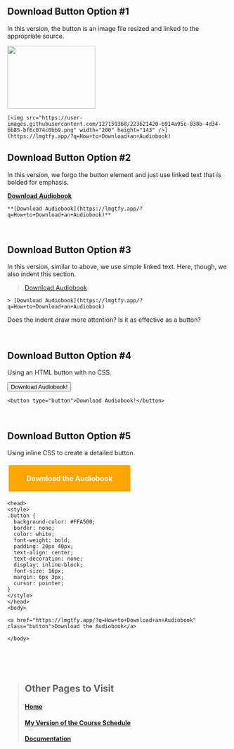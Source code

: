 
## Download Button Option #1
In this version, the button is an image file resized and linked to the appropriate source. 

[<img src="https://user-images.githubusercontent.com/127159368/223621420-b914a95c-838b-4d34-bb85-bf6c074c0bb9.png" width="200" height="143" />](https://lmgtfy.app/?q=How+to+Download+an+Audiobook)

    [<img src="https://user-images.githubusercontent.com/127159368/223621420-b914a95c-838b-4d34-bb85-bf6c074c0bb9.png" width="200" height="143" />](https://lmgtfy.app/?q=How+to+Download+an+Audiobook)



## Download Button Option #2
In this version, we forgo the button element and just use linked text that is bolded for emphasis. 

**[Download Audiobook](https://lmgtfy.app/?q=How+to+Download+an+Audiobook)**

    **[Download Audiobook](https://lmgtfy.app/?q=How+to+Download+an+Audiobook)**


<br>


## Download Button Option #3
In this version, similar to above, we use simple linked text. Here, though, we also indent this section.

> [Download Audiobook](https://lmgtfy.app/?q=How+to+Download+an+Audiobook)

    > [Download Audiobook](https://lmgtfy.app/?q=How+to+Download+an+Audiobook)

Does the indent draw more attention? Is it as effective as a button? 

<br>

## Download Button Option #4
Using an HTML button with no CSS.

<button type="button">Download Audiobook!</button>

    <button type="button">Download Audiobook!</button>


<br>

## Download Button Option #5
Using inline CSS to create a detailed button. 


<head>
<style>
.button {
  background-color: #FFA500;
  border: none;
  color: white;
  font-weight: bold;
  padding: 20px 40px;
  text-align: center;
  text-decoration: none;
  display: inline-block;
  font-size: 16px;
  margin: 6px 3px;
  cursor: pointer;
}
</style>
</head>
<body>

<a href="https://lmgtfy.app/?q=How+to+Download+an+Audiobook" class="button">Download the Audiobook</a>

</body>

    <head>
    <style>
    .button {
      background-color: #FFA500;
      border: none;
      color: white;
      font-weight: bold;
      padding: 20px 40px;
      text-align: center;
      text-decoration: none;
      display: inline-block;
      font-size: 16px;
      margin: 6px 3px;
      cursor: pointer;
    }
    </style>
    </head>
    <body>

    <a href="https://lmgtfy.app/?q=How+to+Download+an+Audiobook" class="button">Download the Audiobook</a>

    </body>


<br>
<br>
<br>


  
  
> ## Other Pages to Visit
>
> #### [Home](README.md)
> #### [My Version of the Course Schedule](Schedule.md)
> #### [Documentation](Documentation.md)
